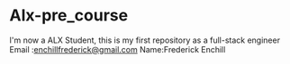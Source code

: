 # Alx-pre_course
I'm now a ALX Student, this is my first repository as a full-stack engineer
Email :enchillfrederick@gmail.com
Name:Frederick Enchill
